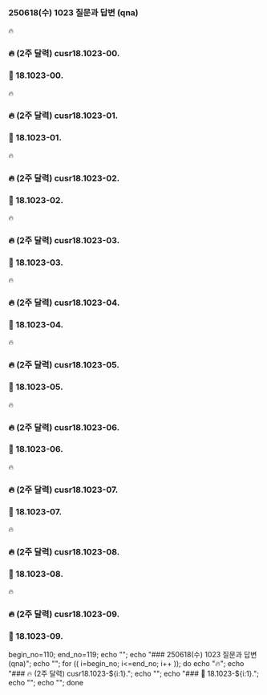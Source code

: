 
### 250618(수) 1023 질문과 답변 (qna)

🔥
### 🔥 (2주 달력) cusr18.1023-00.

### 🔋 18.1023-00. 



🔥
### 🔥 (2주 달력) cusr18.1023-01.

### 🔋 18.1023-01. 



🔥
### 🔥 (2주 달력) cusr18.1023-02.

### 🔋 18.1023-02. 



🔥
### 🔥 (2주 달력) cusr18.1023-03.

### 🔋 18.1023-03. 



🔥
### 🔥 (2주 달력) cusr18.1023-04.

### 🔋 18.1023-04. 



🔥
### 🔥 (2주 달력) cusr18.1023-05.

### 🔋 18.1023-05. 



🔥
### 🔥 (2주 달력) cusr18.1023-06.

### 🔋 18.1023-06. 



🔥
### 🔥 (2주 달력) cusr18.1023-07.

### 🔋 18.1023-07. 



🔥
### 🔥 (2주 달력) cusr18.1023-08.

### 🔋 18.1023-08. 



🔥
### 🔥 (2주 달력) cusr18.1023-09.

### 🔋 18.1023-09. 



begin_no=110; end_no=119; echo ""; echo "### 250618(수) 1023 질문과 답변 (qna)"; echo ""; for (( i=begin_no; i<=end_no; i++ )); do echo "🔥"; echo "### 🔥 (2주 달력) cusr18.1023-${i:1}."; echo ""; echo "### 🔋 18.1023-${i:1}."; echo ""; echo ""; done
